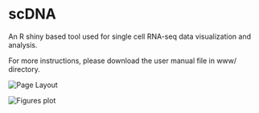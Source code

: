 # scDNA
 
 An R shiny based tool used for single cell RNA-seq data visualization and analysis.
 
 For more instructions, please download the user manual file in www/ directory.

![Page Layout](https://github.com/liziyie/scDVA/tree/master/img/page_layout.jpg)

![Figures plot](https://github.com/liziyie/scDVA/tree/master/img/plot.jpg)
